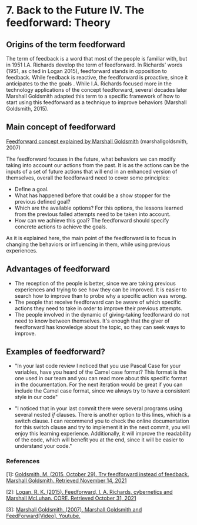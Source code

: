 # 7. Back to the Future IV. The feedforward: Theory

## Origins of the term feedforward

The term of feedback is a word that most of the people is familiar with, but in 1951 I.A. Richards develop the term of feedforward. In Richards' words (1951, as cited in Logan 2015), feedforward stands in opposition to feedback. While feedback is reactive, the feedforward is proactive, since it anticipates to the the goals . While I.A. Richards focused more in the technology applications of the concept feedforward, several decades later  Marshall Goldsmith adapted this term to a specific framework of how to start using this feedforward as a technique to improve behaviors (Marshall Goldsmith, 2015).


## Main concept of feedforward

[Feedforward concept explained by Marshall Goldsmith](https://www.youtube.com/watch?v=tFX74GIxca4&ab_channel=MarshallGoldsmith) (marshallgoldsmith, 2007)


The feedforward focuses in the future, what behaviors we can modify taking into account our actions from the past. It is as the actions can be  the inputs of a set of future actions that will end in an enhanced version of themselves, overall the feedforward need to cover some principles:

- Define a goal.
- What has happened before that could be a show stopper for the previous defined goal?
- Which are the available options? For this options, the lessons learned from the previous failed attempts need to be taken into account.
- How can we achieve this goal? The feedforward should specify concrete actions to achieve the goals.

As it is explained here, the main point of the feedforward is to focus in changing the behaviors or influencing in them, while using previous experiences.

## Advantages of feedforward

- The reception of the people is better, since we are taking previous experiences and trying to see how they can be improved. It is easier to search how to improve than to probe why a specific action was wrong.
- The people that receive feedforward can be aware of which specific actions they need to take in order to improve their previous attempts.
- The people involved in the dynamic of giving-taking feedforward do not need to know between themselves. It's enough that the giver of feedforward has knowledge about the topic, so they can seek ways to improve.

## Examples of feedforward?

- "In your last code review I noticed that you use Pascal Case for your variables, have you heard of the Camel case format? This format is the one used in our team and you can read more about this specific format in the documentation. For the next iteration would be great if you can include the Camel case format, since we always try to have a consistent style in our code"

- "I noticed that in your last commit there were several programs using several nested *if* clauses. There is another option to this lines, which is a switch clause. I can recommend you to check the online documentation for this switch clause and try to implement it in the next commit, you will enjoy this learning experience. Additionally, it will improve the readability of the code, which will benefit you at the end, since it will be easier to understand your code."



### References

[1]: [Goldsmith, M. (2015, October 29). Try feedforward instead of feedback. Marshall Goldsmith. Retrieved November 14, 2021](https://marshallgoldsmith.com/articles/try-feedforward-instead-feedback/)

[2]: [Logan, R. K. (2015). Feedforward, I. A. Richards, cybernetics and Marshall McLuhan. CORE. Retrieved October 31, 2021](https://core.ac.uk/display/54849829)

[3]: [Marshall Goldsmith. (2007). Marshall Goldsmith and FeedForward[Video]. Youtube.](https://www.youtube.com/watch?v=tFX74GIxca4&amp;ab_channel=MarshallGoldsmith)
